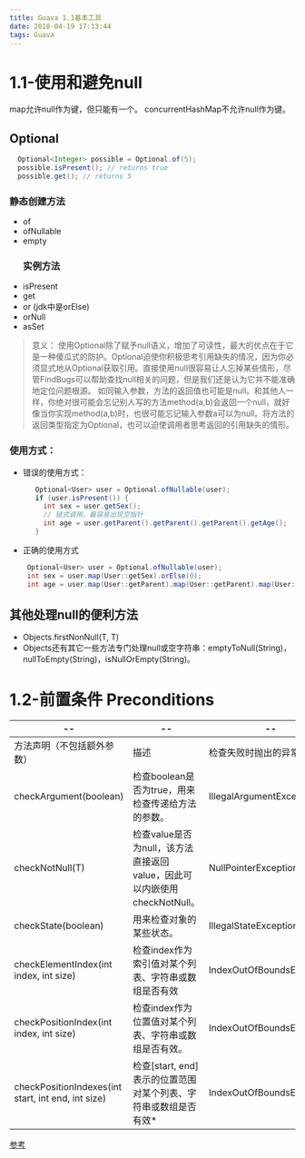 ```yaml
---
title: Guava 1.1基本工具
date: 2018-04-19 17:13:44
tags: Guava
---
```


# 1.1-使用和避免null

map允许null作为键，但只能有一个。
concurrentHashMap不允许null作为键。

## Optional

```java
  Optional<Integer> possible = Optional.of(5);
  possible.isPresent(); // returns true
  possible.get(); // returns 5
```

### 静态创建方法

-   of
-   ofNullable
-   empty
    ### 实例方法
-   isPresent
-   get
-   or (jdk中是orElse)
-   orNull
-   asSet

> 意义：
>     使用Optional除了赋予null语义，增加了可读性，最大的优点在于它是一种傻瓜式的防护。Optional迫使你积极思考引用缺失的情况，因为你必须显式地从Optional获取引用。直接使用null很容易让人忘掉某些情形，尽管FindBugs可以帮助查找null相关的问题，但是我们还是认为它并不能准确地定位问题根源。
>     如同输入参数，方法的返回值也可能是null。和其他人一样，你绝对很可能会忘记别人写的方法method(a,b)会返回一个null，就好像当你实现method(a,b)时，也很可能忘记输入参数a可以为null。将方法的返回类型指定为Optional，也可以迫使调用者思考返回的引用缺失的情形。

### 使用方式：

-   错误的使用方式：
    ```java
       Optional<User> user = Optional.ofNullable(user);
       if (user.isPresent()) {
         int sex = user.getSex();
         // 链式调用，最容易出现空指针
         int age = user.getParent().getParent().getParent().getAge();
       }
    ```
-   正确的使用方式
    ```java
     Optional<User> user = Optional.ofNullable(user);
     int sex = user.map(User::getSex).orElse(0);
     int age = user.map(User::getParent).map(User::getParent).map(User::getParent).map(User::getAge).orElse(0);
    ```

## 其他处理null的便利方法

-   Objects.firstNonNull(T, T)
-   Objects还有其它一些方法专门处理null或空字符串：emptyToNull(String)，nullToEmpty(String)，isNullOrEmpty(String)。

# 1.2-前置条件 Preconditions

| --                                                 | --                                                | --                        |
| -------------------------------------------------- | ------------------------------------------------- | ------------------------- |
| 方法声明（不包括额外参数）                                      | 描述                                                | 检查失败时抛出的异常                |
| checkArgument(boolean)                             | 检查boolean是否为true，用来检查传递给方法的参数。                    | IllegalArgumentException  |
| checkNotNull(T)                                    | 检查value是否为null，该方法直接返回value，因此可以内嵌使用checkNotNull。 | NullPointerException      |
| checkState(boolean)                                | 用来检查对象的某些状态。                                      | IllegalStateException     |
| checkElementIndex(int index, int size)             | 检查index作为索引值对某个列表、字符串或数组是否有效                      | IndexOutOfBoundsException |
| checkPositionIndex(int index, int size)            | 检查index作为位置值对某个列表、字符串或数组是否有效。                     | IndexOutOfBoundsException |
| checkPositionIndexes(int start, int end, int size) | 检查[start, end]表示的位置范围对某个列表、字符串或数组是否有效\*           | IndexOutOfBoundsException |











[参考](http://ifeve.com/google-guava-using-and-avoiding-null/)
